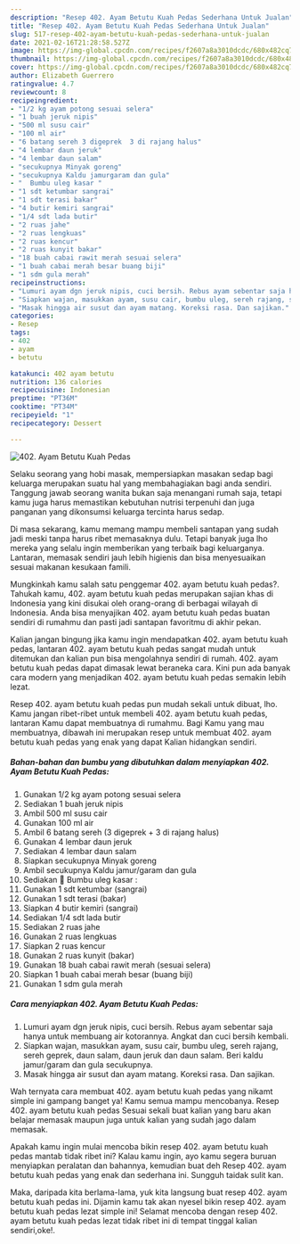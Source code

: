 ```yaml
---
description: "Resep 402. Ayam Betutu Kuah Pedas Sederhana Untuk Jualan"
title: "Resep 402. Ayam Betutu Kuah Pedas Sederhana Untuk Jualan"
slug: 517-resep-402-ayam-betutu-kuah-pedas-sederhana-untuk-jualan
date: 2021-02-16T21:28:58.527Z
image: https://img-global.cpcdn.com/recipes/f2607a8a3010dcdc/680x482cq70/402-ayam-betutu-kuah-pedas-foto-resep-utama.jpg
thumbnail: https://img-global.cpcdn.com/recipes/f2607a8a3010dcdc/680x482cq70/402-ayam-betutu-kuah-pedas-foto-resep-utama.jpg
cover: https://img-global.cpcdn.com/recipes/f2607a8a3010dcdc/680x482cq70/402-ayam-betutu-kuah-pedas-foto-resep-utama.jpg
author: Elizabeth Guerrero
ratingvalue: 4.7
reviewcount: 8
recipeingredient:
- "1/2 kg ayam potong sesuai selera"
- "1 buah jeruk nipis"
- "500 ml susu cair"
- "100 ml air"
- "6 batang sereh 3 digeprek  3 di rajang halus"
- "4 lembar daun jeruk"
- "4 lembar daun salam"
- "secukupnya Minyak goreng"
- "secukupnya Kaldu jamurgaram dan gula"
- "  Bumbu uleg kasar "
- "1 sdt ketumbar sangrai"
- "1 sdt terasi bakar"
- "4 butir kemiri sangrai"
- "1/4 sdt lada butir"
- "2 ruas jahe"
- "2 ruas lengkuas"
- "2 ruas kencur"
- "2 ruas kunyit bakar"
- "18 buah cabai rawit merah sesuai selera"
- "1 buah cabai merah besar buang biji"
- "1 sdm gula merah"
recipeinstructions:
- "Lumuri ayam dgn jeruk nipis, cuci bersih. Rebus ayam sebentar saja hanya untuk membuang air kotorannya. Angkat dan cuci bersih kembali."
- "Siapkan wajan, masukkan ayam, susu cair, bumbu uleg, sereh rajang, sereh geprek, daun salam, daun jeruk dan daun salam. Beri kaldu jamur/garam dan gula secukupnya."
- "Masak hingga air susut dan ayam matang. Koreksi rasa. Dan sajikan."
categories:
- Resep
tags:
- 402
- ayam
- betutu

katakunci: 402 ayam betutu 
nutrition: 136 calories
recipecuisine: Indonesian
preptime: "PT36M"
cooktime: "PT34M"
recipeyield: "1"
recipecategory: Dessert

---
```



![402. Ayam Betutu Kuah Pedas](https://img-global.cpcdn.com/recipes/f2607a8a3010dcdc/680x482cq70/402-ayam-betutu-kuah-pedas-foto-resep-utama.jpg)

Selaku seorang yang hobi masak, mempersiapkan masakan sedap bagi keluarga merupakan suatu hal yang membahagiakan bagi anda sendiri. Tanggung jawab seorang  wanita bukan saja menangani rumah saja, tetapi kamu juga harus memastikan kebutuhan nutrisi terpenuhi dan juga panganan yang dikonsumsi keluarga tercinta harus sedap.

Di masa  sekarang, kamu memang mampu membeli santapan yang sudah jadi meski tanpa harus ribet memasaknya dulu. Tetapi banyak juga lho mereka yang selalu ingin memberikan yang terbaik bagi keluarganya. Lantaran, memasak sendiri jauh lebih higienis dan bisa menyesuaikan sesuai makanan kesukaan famili. 



Mungkinkah kamu salah satu penggemar 402. ayam betutu kuah pedas?. Tahukah kamu, 402. ayam betutu kuah pedas merupakan sajian khas di Indonesia yang kini disukai oleh orang-orang di berbagai wilayah di Indonesia. Anda bisa menyajikan 402. ayam betutu kuah pedas buatan sendiri di rumahmu dan pasti jadi santapan favoritmu di akhir pekan.

Kalian jangan bingung jika kamu ingin mendapatkan 402. ayam betutu kuah pedas, lantaran 402. ayam betutu kuah pedas sangat mudah untuk ditemukan dan kalian pun bisa mengolahnya sendiri di rumah. 402. ayam betutu kuah pedas dapat dimasak lewat beraneka cara. Kini pun ada banyak cara modern yang menjadikan 402. ayam betutu kuah pedas semakin lebih lezat.

Resep 402. ayam betutu kuah pedas pun mudah sekali untuk dibuat, lho. Kamu jangan ribet-ribet untuk membeli 402. ayam betutu kuah pedas, lantaran Kamu dapat membuatnya di rumahmu. Bagi Kamu yang mau membuatnya, dibawah ini merupakan resep untuk membuat 402. ayam betutu kuah pedas yang enak yang dapat Kalian hidangkan sendiri.

<!--inarticleads1-->

##### Bahan-bahan dan bumbu yang dibutuhkan dalam menyiapkan 402. Ayam Betutu Kuah Pedas:

1. Gunakan 1/2 kg ayam potong sesuai selera
1. Sediakan 1 buah jeruk nipis
1. Ambil 500 ml susu cair
1. Gunakan 100 ml air
1. Ambil 6 batang sereh (3 digeprek + 3 di rajang halus)
1. Gunakan 4 lembar daun jeruk
1. Sediakan 4 lembar daun salam
1. Siapkan secukupnya Minyak goreng
1. Ambil secukupnya Kaldu jamur/garam dan gula
1. Sediakan  💮 Bumbu uleg kasar :
1. Gunakan 1 sdt ketumbar (sangrai)
1. Gunakan 1 sdt terasi (bakar)
1. Siapkan 4 butir kemiri (sangrai)
1. Sediakan 1/4 sdt lada butir
1. Sediakan 2 ruas jahe
1. Gunakan 2 ruas lengkuas
1. Siapkan 2 ruas kencur
1. Gunakan 2 ruas kunyit (bakar)
1. Gunakan 18 buah cabai rawit merah (sesuai selera)
1. Siapkan 1 buah cabai merah besar (buang biji)
1. Gunakan 1 sdm gula merah




<!--inarticleads2-->

##### Cara menyiapkan 402. Ayam Betutu Kuah Pedas:

1. Lumuri ayam dgn jeruk nipis, cuci bersih. Rebus ayam sebentar saja hanya untuk membuang air kotorannya. Angkat dan cuci bersih kembali.
1. Siapkan wajan, masukkan ayam, susu cair, bumbu uleg, sereh rajang, sereh geprek, daun salam, daun jeruk dan daun salam. Beri kaldu jamur/garam dan gula secukupnya.
1. Masak hingga air susut dan ayam matang. Koreksi rasa. Dan sajikan.




Wah ternyata cara membuat 402. ayam betutu kuah pedas yang nikamt simple ini gampang banget ya! Kamu semua mampu mencobanya. Resep 402. ayam betutu kuah pedas Sesuai sekali buat kalian yang baru akan belajar memasak maupun juga untuk kalian yang sudah jago dalam memasak.

Apakah kamu ingin mulai mencoba bikin resep 402. ayam betutu kuah pedas mantab tidak ribet ini? Kalau kamu ingin, ayo kamu segera buruan menyiapkan peralatan dan bahannya, kemudian buat deh Resep 402. ayam betutu kuah pedas yang enak dan sederhana ini. Sungguh taidak sulit kan. 

Maka, daripada kita berlama-lama, yuk kita langsung buat resep 402. ayam betutu kuah pedas ini. Dijamin kamu tak akan nyesel bikin resep 402. ayam betutu kuah pedas lezat simple ini! Selamat mencoba dengan resep 402. ayam betutu kuah pedas lezat tidak ribet ini di tempat tinggal kalian sendiri,oke!.

